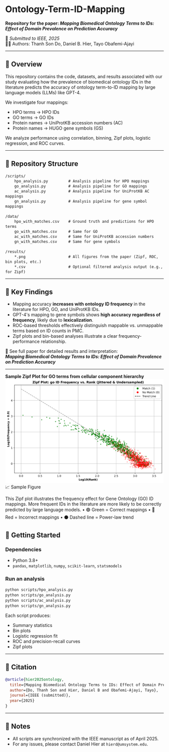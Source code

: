# Ontology-Term-ID-Mapping

**Repository for the paper: _Mapping Biomedical Ontology Terms to IDs: Effect of Domain Prevalence on Prediction Accuracy_**

📄 _Submitted to IEEE, 2025_  
👨‍🔬 Authors: Thanh Son Do, Daniel B. Hier, Tayo Obafemi-Ajayi

---

## 📘 Overview

This repository contains the code, datasets, and results associated with our study evaluating how the prevalence of biomedical ontology IDs in the literature predicts the accuracy of ontology term-to-ID mapping by large language models (LLMs) like GPT-4.

We investigate four mappings:
- HPO terms → HPO IDs
- GO terms → GO IDs
- Protein names → UniProtKB accession numbers (AC)
- Protein names → HUGO gene symbols (GS)

We analyze performance using correlation, binning, Zipf plots, logistic regression, and ROC curves.

---

## 📁 Repository Structure

```
/scripts/
    hpo_analysis.py         # Analysis pipeline for HPO mappings
    go_analysis.py          # Analysis pipeline for GO mappings
    ac_analysis.py          # Analysis pipeline for UniProtKB AC mappings
    gn_analysis.py          # Analysis pipeline for gene symbol mappings

/data/
    hpo_with_matches.csv    # Ground truth and predictions for HPO terms
    go_with_matches.csv     # Same for GO
    ac_with_matches.csv     # Same for UniProtKB accession numbers
    gn_with_matches.csv     # Same for gene symbols

/results/
    *.png                   # All figures from the paper (Zipf, ROC, bin plots, etc.)
    *.csv                   # Optional filtered analysis output (e.g., for Zipf)
```

---

## 🧠 Key Findings

- Mapping accuracy **increases with ontology ID frequency** in the literature for HPO, GO, and UniProtKB IDs.
- GPT-4's mapping to gene symbols shows **high accuracy regardless of frequency**, likely due to **lexicalization**.
- ROC-based thresholds effectively distinguish mappable vs. unmappable terms based on ID counts in PMC.
- Zipf plots and bin-based analyses illustrate a clear frequency-performance relationship.

📝 See full paper for detailed results and interpretation:  
**_Mapping Biomedical Ontology Terms to IDs: Effect of Domain Prevalence on Prediction Accuracy_**

---
**Sample Zipf Plot for GO terms from cellular component hierarchy**
![Zipf Plot for GO ID Frequency](results/zipf_plot_go_id_pmc.png)
📈 Sample Figure

This Zipf plot illustrates the frequency effect for Gene Ontology (GO) ID mappings. 
More frequent IDs in the literature are more likely to be correctly 
predicted by large language models.
   	•	🟢 Green = Correct mappings
	•	🔴 Red = Incorrect mappings
	•	⚫ Dashed line = Power-law trend

## 🚀 Getting Started

### Dependencies
- Python 3.8+
- `pandas`, `matplotlib`, `numpy`, `scikit-learn`, `statsmodels`

### Run an analysis

```bash
python scripts/hpo_analysis.py
python scripts/go_analysis.py
python scripts/ac_analysis.py
python scripts/gn_analysis.py
```

Each script produces:
- Summary statistics
- Bin plots
- Logistic regression fit
- ROC and precision-recall curves
- Zipf plots

---

## 📜 Citation

```bibtex
@article{hier2025ontology,
  title={Mapping Biomedical Ontology Terms to IDs: Effect of Domain Prevalence on Prediction Accuracy},
  author={Do, Thanh Son and Hier, Daniel B and Obafemi-Ajayi, Tayo},
  journal={IEEE (submitted)},
  year={2025}
}
```

---

## 📌 Notes

- All scripts are synchronized with the IEEE manuscript as of April 2025.
- For any issues, please contact Daniel Hier at `hierd@umsystem.edu`.
